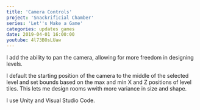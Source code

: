 ```yaml
---
title: 'Camera Controls'
project: 'Snackrificial Chamber'
series: 'Let''s Make a Game'
categories: updates games
date: 2019-04-01 16:00:00
youtube: 4l73BOsLUaw
---
```

I add the ability to pan the camera, allowing for more freedom in designing levels.

<!-- more -->

I default the starting position of the camera to the middle of the selected level and set bounds based on the max and min X and Z positions of level tiles.  This lets me design rooms wwith more variance in size and shape.

I use Unity and Visual Studio Code.